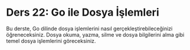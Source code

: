 # Ders 22: Go ile Dosya İşlemleri

Bu derste, Go dilinde dosya işlemlerini nasıl gerçekleştirebileceğinizi öğreneceksiniz. Dosya okuma, yazma, silme ve dosya bilgilerini alma gibi temel dosya işlemlerini göreceksiniz.
